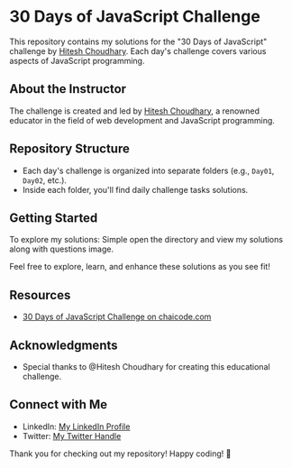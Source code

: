 # 30 Days of JavaScript Challenge

This repository contains my solutions for the "30 Days of JavaScript" challenge by [Hitesh Choudhary](https://www.linkedin.com/in/hiteshchoudhary/). Each day's challenge covers various aspects of JavaScript programming.

## About the Instructor

The challenge is created and led by [Hitesh Choudhary](https://www.linkedin.com/in/hiteshchoudhary/), a renowned educator in the field of web development and JavaScript programming.

## Repository Structure

- Each day's challenge is organized into separate folders (e.g., `Day01`, `Day02`, etc.).
- Inside each folder, you'll find daily challenge tasks solutions.

## Getting Started

To explore my solutions: Simple open the directory and view my solutions along with questions image.

Feel free to explore, learn, and enhance these solutions as you see fit!

## Resources

- [30 Days of JavaScript Challenge on chaicode.com](https://chaicode.com)

## Acknowledgments

- Special thanks to @Hitesh Choudhary for creating this educational challenge.

## Connect with Me

- LinkedIn: [My LinkedIn Profile](https://www.linkedin.com/in/aryan-barde-6828a8254/)
- Twitter: [My Twitter Handle](https://twitter.com/aryan62505)


Thank you for checking out my repository! Happy coding! 🚀
